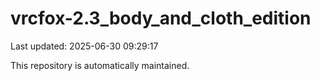 # vrcfox-2.3_body_and_cloth_edition

Last updated: 2025-06-30 09:29:17

This repository is automatically maintained.
